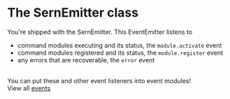 # The SernEmitter class
You're shipped with the SernEmitter. This EventEmitter listens to
- command modules executing and its status, the `module.activate` event
- command modules registered and its status, the `module.register` event
- any errors that are recoverable, the `error` event

<br /> You can put these and other event listeners into event modules! 
<br /> View all <a href="https://sern-handler.js.org/docs/api/modules#serneventsmapping">events</a>
